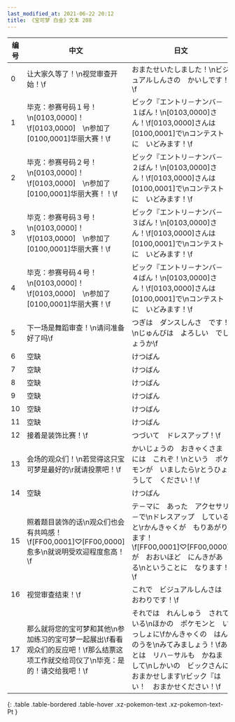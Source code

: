 ```yaml
---
last_modified_at: 2021-06-22 20:12
title: 《宝可梦 白金》文本 208
---
```

| 编号 | 中文 | 日文 |
| ---- | ---- | ---- |
| 0 | 让大家久等了！\n视觉审查开始！\f | おまたせいたしました！\nビジュアルしんさの　かいしです！\f |
| 1 | 毕克：参赛号码１号！\n[0103,0000]！\f[0103,0000]　\n参加了[0100,0001]华丽大赛！\f | ビック『エントリ－ナンバ－　１ばん！\n[0103,0000]さん！\f[0103,0000]さんは　[0100,0001]で\nコンテストに　いどみます！\f |
| 2 | 毕克：参赛号码２号！\n[0103,0000]！\f[0103,0000]　\n参加了[0100,0001]华丽大赛！！\f | ビック『エントリ－ナンバ－　２ばん！\n[0103,0000]さん！\f[0103,0000]さんは　[0100,0001]で\nコンテストに　いどみます！\f |
| 3 | 毕克：参赛号码３号！\n[0103,0000]！\f[0103,0000]　\n参加了[0100,0001]华丽大赛！\f | ビック『エントリ－ナンバ－　３ばん！\n[0103,0000]さん！\f[0103,0000]さんは　[0100,0001]で\nコンテストに　いどみます！\f |
| 4 | 毕克：参赛号码４号！\n[0103,0000]！\f[0103,0000]　\n参加了[0100,0001]华丽大赛！\f | ビック『エントリ－ナンバ－　４ばん！\n[0103,0000]さん！\f[0103,0000]さんは　[0100,0001]で\nコンテストに　いどみます！\f |
| 5 | 下一场是舞蹈审查！\n请问准备好了吗\f | つぎは　ダンスしんさ　です！\nじゅんびは　よろしい　でしょうか\f |
| 6 | 空缺 | けつばん |
| 7 | 空缺 | けつばん |
| 8 | 空缺 | けつばん |
| 9 | 空缺 | けつばん |
| 10 | 空缺 | けつばん |
| 11 | 空缺 | けつばん |
| 12 | 接着是装饰比赛！\f | つづいて　ドレスアップ！\f |
| 13 | 会场的观众们！\n若觉得这只宝可梦是最好的\r就请投票吧！\f | かいじょうの　おきゃくさまには　これぞ！\nという　ポケモンが　いましたら\rとうひょうして　ください！\f |
| 14 | 空缺 | けつばん |
| 15 | 照着题目装饰的话\n观众们也会有共鸣感！\f[FF00,0001]♡[FF00,0000]愈多\n就说明受欢迎程度愈高！\f | テ－マに　あった　アクセサリ－で\nドレスアップ　していると\rかんきゃくが　もりあがります！\f[FF00,0001]♡[FF00,0000]が　おおいほど　にんきがある\nということに　なります！\f |
| 16 | 视觉审查结束！\f | これで　ビジュアルしんさは　おわりです！\f |
| 17 | 那么就将您的宝可梦和其他\n参加练习的宝可梦一起展出\f看看观众们的反应吧！\f那么结票这项工作就交给司仪了\n毕克：是的！请交给我吧！\f | それでは　れんしゅう　されている\nほかの　ポケモンと　いっしょに\fかんきゃくの　はんのうを\nみてみましょう！\fあとは　リハ－サルも　かねまして\nしかいの　ビックさんに　おまかせします\rビック『はい！　おまかせください！\f |
{: .table .table-bordered .table-hover .xz-pokemon-text .xz-pokemon-text-Pt }